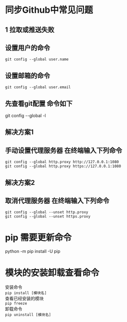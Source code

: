 # 同步Github中常见问题
## 1 拉取或推送失败
## 设置用户的命令
`git config --global user.name`  
## 设置邮箱的命令
`git config --global user.email`   

## 先查看git配置 命令如下
git config --global -l

## 解决方案1 
## 手动设置代理服务器  在终端输入下列命令
```
git config --global http.proxy http://127.0.0.1:1080
git config --global http.proxy https://127.0.0.1:1080
```
## 解决方案2
## 取消代理服务器 在终端输入下列命令
```
git config --global --unset http.proxy
git config --global --unset https.proxy  
```
# pip 需要更新命令
python -m pip install -U pip

# 模块的安装卸载查看命令
安装命令  
`pip install [模块名]`  
查看已经安装的模块  
`pip freeze`  
卸载命令  
`pip uninstall [模块名]`
